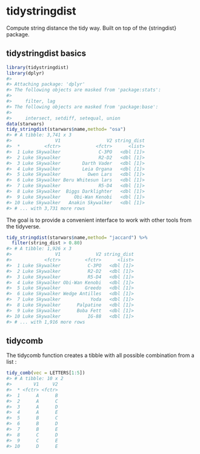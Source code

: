 <!-- README.md is generated from README.Rmd. Please edit that file -->
tidystringdist
==============

Compute string distance the tidy way. Built on top of the {stringdist} package.

tidystringdist basics
---------------------

``` r
library(tidystringdist)
library(dplyr)
#> 
#> Attaching package: 'dplyr'
#> The following objects are masked from 'package:stats':
#> 
#>     filter, lag
#> The following objects are masked from 'package:base':
#> 
#>     intersect, setdiff, setequal, union
data(starwars)
tidy_stringdist(starwars$name,method= "osa")
#> # A tibble: 3,741 x 3
#>                V1                 V2 string_dist
#>  *         <fctr>             <fctr>      <list>
#>  1 Luke Skywalker              C-3PO   <dbl [1]>
#>  2 Luke Skywalker              R2-D2   <dbl [1]>
#>  3 Luke Skywalker        Darth Vader   <dbl [1]>
#>  4 Luke Skywalker        Leia Organa   <dbl [1]>
#>  5 Luke Skywalker          Owen Lars   <dbl [1]>
#>  6 Luke Skywalker Beru Whitesun lars   <dbl [1]>
#>  7 Luke Skywalker              R5-D4   <dbl [1]>
#>  8 Luke Skywalker  Biggs Darklighter   <dbl [1]>
#>  9 Luke Skywalker     Obi-Wan Kenobi   <dbl [1]>
#> 10 Luke Skywalker   Anakin Skywalker   <dbl [1]>
#> # ... with 3,731 more rows
```

The goal is to provide a convenient interface to work with other tools from the tidyverse.

``` r
tidy_stringdist(starwars$name,method= "jaccard") %>%
  filter(string_dist > 0.80)
#> # A tibble: 1,926 x 3
#>                V1             V2 string_dist
#>            <fctr>         <fctr>      <list>
#>  1 Luke Skywalker          C-3PO   <dbl [1]>
#>  2 Luke Skywalker          R2-D2   <dbl [1]>
#>  3 Luke Skywalker          R5-D4   <dbl [1]>
#>  4 Luke Skywalker Obi-Wan Kenobi   <dbl [1]>
#>  5 Luke Skywalker         Greedo   <dbl [1]>
#>  6 Luke Skywalker Wedge Antilles   <dbl [1]>
#>  7 Luke Skywalker           Yoda   <dbl [1]>
#>  8 Luke Skywalker      Palpatine   <dbl [1]>
#>  9 Luke Skywalker      Boba Fett   <dbl [1]>
#> 10 Luke Skywalker          IG-88   <dbl [1]>
#> # ... with 1,916 more rows
```

tidycomb
--------

The tidycomb function creates a tibble with all possible combination from a list :

``` r
tidy_comb(vec = LETTERS[1:5])
#> # A tibble: 10 x 2
#>        V1     V2
#>  * <fctr> <fctr>
#>  1      A      B
#>  2      A      C
#>  3      A      D
#>  4      A      E
#>  5      B      C
#>  6      B      D
#>  7      B      E
#>  8      C      D
#>  9      C      E
#> 10      D      E
```
